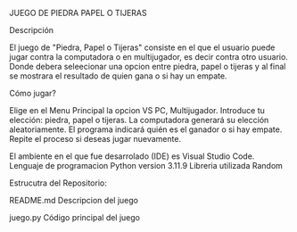 JUEGO DE PIEDRA PAPEL O TIJERAS

Descripción

El juego de "Piedra, Papel o Tijeras" consiste en el que el usuario puede jugar contra la computadora o en multijugador, es decir contra otro usuario. Donde debera seleecionar una opcion entre piedra, papel o tijeras y al final se mostrara el resultado de quien gana o si hay un empate.

Cómo jugar?

Elige en el Menu Principal la opcion VS PC, Multijugador.
Introduce tu elección: piedra, papel o tijeras.
La computadora generará su elección aleatoriamente.
El programa indicará quién es el ganador o si hay empate.
Repite el proceso si deseas jugar nuevamente.

El ambiente en el que fue desarrolado (IDE) es Visual Studio Code.
Lenguaje de programacion Python version 3.11.9
Libreria utilizada Random

Estrucutra del Repositorio:


README.md         Descripcion del juego




juego.py        Código principal del juego
